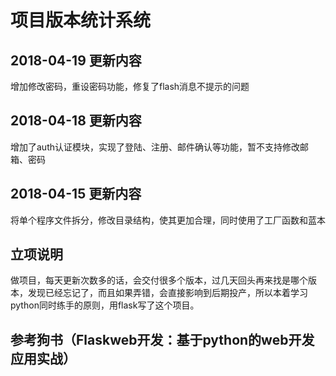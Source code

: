# 项目版本统计系统

## 2018-04-19 更新内容
增加修改密码，重设密码功能，修复了flash消息不提示的问题


## 2018-04-18 更新内容
增加了auth认证模块，实现了登陆、注册、邮件确认等功能，暂不支持修改邮箱、密码

## 2018-04-15 更新内容
将单个程序文件拆分，修改目录结构，使其更加合理，同时使用了工厂函数和蓝本

## 立项说明
做项目，每天更新次数多的话，会交付很多个版本，过几天回头再来找是哪个版本，发现已经忘记了，而且如果弄错，会直接影响到后期投产，所以本着学习
python同时练手的原则，用flask写了这个项目。

## 参考狗书（Flaskweb开发：基于python的web开发应用实战）
